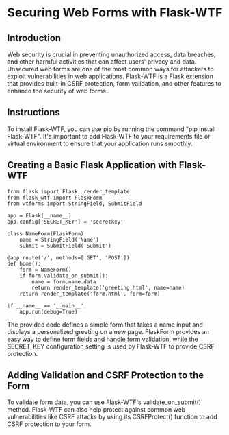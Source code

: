 # Securing Web Forms with Flask-WTF

## Introduction
Web security is crucial in preventing unauthorized access, data breaches, and other harmful activities that can affect users' privacy and data. Unsecured web forms are one of the most common ways for attackers to exploit vulnerabilities in web applications. Flask-WTF is a Flask extension that provides built-in CSRF protection, form validation, and other features to enhance the security of web forms.

## Instructions

To install Flask-WTF, you can use pip by running the command "pip install Flask-WTF". It's important to add Flask-WTF to your requirements file or virtual environment to ensure that your application runs smoothly.

## Creating a Basic Flask Application with Flask-WTF

```
from flask import Flask, render_template
from flask_wtf import FlaskForm
from wtforms import StringField, SubmitField

app = Flask(__name__)
app.config['SECRET_KEY'] = 'secretkey'

class NameForm(FlaskForm):
    name = StringField('Name')
    submit = SubmitField('Submit')

@app.route('/', methods=['GET', 'POST'])
def home():
    form = NameForm()
    if form.validate_on_submit():
        name = form.name.data
        return render_template('greeting.html', name=name)
    return render_template('form.html', form=form)

if __name__ == '__main__':
    app.run(debug=True)
```

The provided code defines a simple form that takes a name input and displays a personalized greeting on a new page. FlaskForm provides an easy way to define form fields and handle form validation, while the SECRET_KEY configuration setting is used by Flask-WTF to provide CSRF protection.


## Adding Validation and CSRF Protection to the Form

To validate form data, you can use Flask-WTF's validate_on_submit() method. Flask-WTF can also help protect against common web vulnerabilities like CSRF attacks by using its CSRFProtect() function to add CSRF protection to your form.
